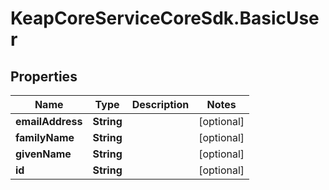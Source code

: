 # KeapCoreServiceCoreSdk.BasicUser

## Properties

Name | Type | Description | Notes
------------ | ------------- | ------------- | -------------
**emailAddress** | **String** |  | [optional] 
**familyName** | **String** |  | [optional] 
**givenName** | **String** |  | [optional] 
**id** | **String** |  | [optional] 


